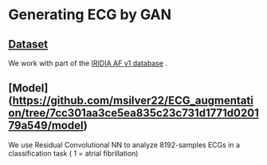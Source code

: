 # Generating ECG by GAN

## [Dataset](https://github.com/msilver22/ECG_augmentation/tree/7cc301aa3ce5ea835c23c731d1771d020179a549/dataset)

We work with part of the [IRIDIA AF v1 database](https://zenodo.org/records/8405941) . 

## [Model] (https://github.com/msilver22/ECG_augmentation/tree/7cc301aa3ce5ea835c23c731d1771d020179a549/model)

We use Residual Convolutional NN to analyze 8192-samples ECGs in a classification task ( 1 = atrial fibrillation)
